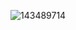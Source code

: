 ![143489714](https://github.com/FC-Chilli-Bubble/back-officener/assets/72866347/bc3de48b-0831-423d-a8d7-ea24861a9740)  <br/>
